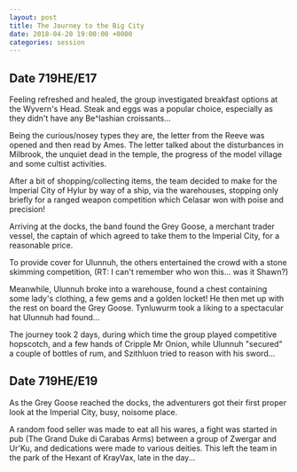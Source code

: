 ```yaml
---
layout: post
title: The Journey to the Big City
date: 2018-04-20 19:00:00 +0000
categories: session
---
```


## Date 719HE/E17

Feeling refreshed and healed, the group investigated breakfast options at the
Wyvern's Head. Steak and eggs was a popular choice, especially as they didn't
have any Be^lashian croissants…

Being the curious/nosey types they are, the letter from the Reeve was opened and
then read by Ames. The letter talked about the disturbances in Milbrook, the
unquiet dead in the temple, the progress of the model village and some cultist
activities.

After a bit of shopping/collecting items, the team decided to make for the
Imperial City of Hylur by way of a ship, via the warehouses, stopping only
briefly for a ranged weapon competition which Celasar won with poise and
precision!

Arriving at the docks, the band found the Grey Goose, a merchant trader vessel,
the captain of which agreed to take them to the Imperial City, for a reasonable
price.

To provide cover for Ulunnuh, the others entertained the crowd with a stone
skimming competition, (RT: I can't remember who won this… was it Shawn?)

Meanwhile, Ulunnuh broke into a warehouse, found a chest containing some lady's
clothing, a few gems and a golden locket! He then met up with the rest on board
the Grey Goose. Tynluwurm took a liking to a spectacular hat Ulunnuh had
found...

The journey took 2 days, during which time the group played competitive
hopscotch, and a few hands of Cripple Mr Onion, while Ulunnuh "secured" a couple
of bottles of rum, and Szithluon tried to reason with his sword...

## Date 719HE/E19

As the Grey Goose reached the docks, the adventurers got their first proper look
at the Imperial City, busy, noisome place.

A random food seller was made to eat all his wares, a fight was started in pub
(The Grand Duke di Carabas Arms) between a group of Zwergar and Ur'Ku, and
dedications were made to various deities. This left the team in the park of the
Hexant of KrayVax, late in the day...
